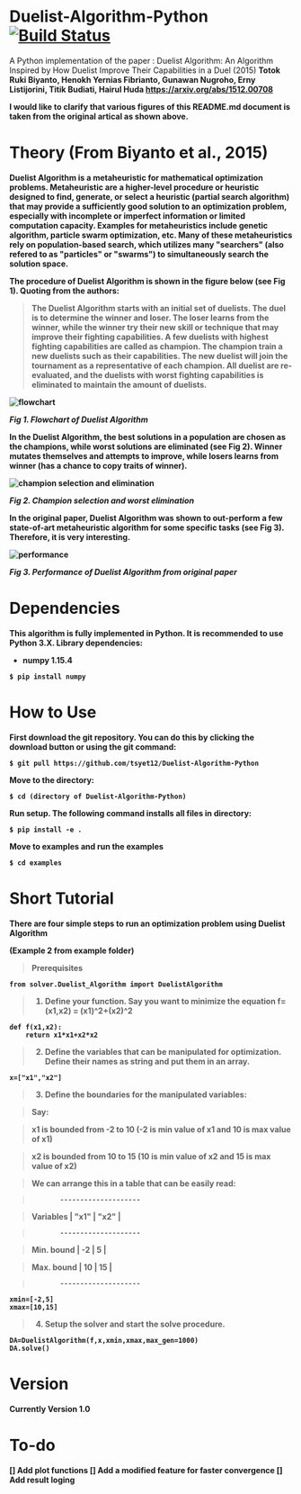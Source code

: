 # Duelist-Algorithm-Python [![Build Status](https://travis-ci.com/tsyet12/Duelist-Algorithm-Python.svg?branch=master)](https://travis-ci.com/tsyet12/Duelist-Algorithm-Python)
A Python implementation of the paper : 
Duelist Algorithm: An Algorithm Inspired by How Duelist Improve Their Capabilities in a Duel (2015) <b>
Totok Ruki Biyanto, Henokh Yernias Fibrianto, Gunawan Nugroho, Erny Listijorini, Titik Budiati, Hairul Huda <b>
https://arxiv.org/abs/1512.00708

I would like to clarify that various figures of this README.md document is taken from the original artical as shown above.


# Theory (From Biyanto et al., 2015)
Duelist Algorithm is a metaheuristic for mathematical optimization problems. Metaheuristic are a higher-level procedure or heuristic designed to find, generate, or select a heuristic (partial search algorithm) that may provide a sufficiently good solution to an optimization problem, especially with incomplete or imperfect information or limited computation capacity. Examples for metaheuristics include genetic algorithm, particle swarm optimization, etc. Many of these metaheuristics rely on population-based search, which utilizes many "searchers" (also refered to as "particles" or "swarms") to simultaneously search the solution space.

The procedure of Duelist Algorithm is shown in the figure below (see Fig 1). Quoting from the authors:
>The Duelist Algorithm starts with an initial set of duelists. The duel is to determine the winner and loser. The loser learns from the winner, while the winner try their new skill or technique that may improve their fighting capabilities. A few duelists with highest fighting capabilities are called as champion. The champion train a new duelists such as their capabilities. The new duelist will join the tournament as a representative of each champion. All duelist are re-evaluated, and the duelists with worst fighting capabilities is eliminated to maintain the amount of duelists. 

![flowchart](images/flowchart.PNG) <b>
  
*Fig 1. Flowchart of Duelist Algorithm*

In the Duelist Algorithm, the best solutions in a population are chosen as the champions, while worst solutions are eliminated (see Fig 2). Winner mutates themselves and attempts to improve, while losers learns from winner (has a chance to copy traits of winner).

![champion selection and elimination](images/cham.PNG) <b>
  
*Fig 2. Champion selection and worst elimination*

In the original paper, Duelist Algorithm was shown to out-perform a few state-of-art metaheuristic algorithm for some specific tasks (see Fig 3). Therefore, it is very interesting.

![performance](images/performance.PNG) <b>
  
*Fig 3. Performance of Duelist Algorithm from original paper*

# Dependencies
This algorithm is fully implemented in Python. It is recommended to use Python 3.X. Library dependencies: <b>
- numpy 1.15.4
```
$ pip install numpy
```

<b>

# How to Use
First download the git repository. You can do this by clicking the download button or using the git command:
```
$ git pull https://github.com/tsyet12/Duelist-Algorithm-Python
```
<b>
  
Move to the directory:
  
```
$ cd (directory of Duelist-Algorithm-Python)
```

Run setup. The following command installs all files in directory:

```
$ pip install -e .
```

Move to examples and run the examples

```
$ cd examples
```

# Short Tutorial

**There are four simple steps to run an optimization problem using Duelist Algorithm**

(Example 2 from example folder)
> Prerequisites

```
from solver.Duelist_Algorithm import DuelistAlgorithm
```

> 1. Define your function. Say you want to minimize the equation f=(x1,x2) = (x1)^2+(x2)^2

```
def f(x1,x2):
	return x1*x1+x2*x2
```

> 2. Define the variables that can be **manipulated** for optimization. Define their names as string and put them in an array.

```
x=["x1","x2"]
```

> 3. Define the boundaries for the manipulated variables:

> Say:

> x1 is bounded from -2 to 10 (-2 is min value of x1 and 10 is max value of x1)

> x2 is bounded from 10 to 15 (10 is min value of x2 and 15 is max value of x2)

> We can arrange this in a table that can be easily read:

>            --------------------

> Variables  |  "x1"  | "x2"    |

>            --------------------

> Min. bound |  -2	  |  5      |

> Max. bound |  10	  |  15     |

>            --------------------

```
xmin=[-2,5]
xmax=[10,15]
```

> 4. Setup the solver and start the solve procedure.

```
DA=DuelistAlgorithm(f,x,xmin,xmax,max_gen=1000)
DA.solve()
```

# Version

Currently Version 1.0

# To-do

[] Add plot functions
[] Add a modified feature for faster convergence
[] Add result loging
